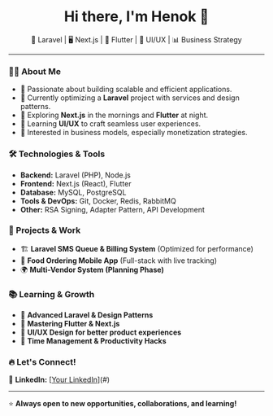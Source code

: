 <h1 align="center">Hi there, I'm Henok 👋</h1>

<p align="center">
🚀 Laravel | 🖥️ Next.js | 📱 Flutter | 🎨 UI/UX | 📊 Business Strategy  
</p>

---

### 👨‍💻 About Me
- 🔹 Passionate about building scalable and efficient applications.  
- 🔹 Currently optimizing a **Laravel** project with services and design patterns.  
- 🔹 Exploring **Next.js** in the mornings and **Flutter** at night.  
- 🔹 Learning **UI/UX** to craft seamless user experiences.  
- 🔹 Interested in business models, especially monetization strategies.  

### 🛠️ Technologies & Tools
- **Backend:** Laravel (PHP), Node.js  
- **Frontend:** Next.js (React), Flutter  
- **Database:** MySQL, PostgreSQL  
- **Tools & DevOps:** Git, Docker, Redis, RabbitMQ  
- **Other:** RSA Signing, Adapter Pattern, API Development  

### 🚀 Projects & Work
- 🏗️ **Laravel SMS Queue & Billing System** (Optimized for performance)  
- 📲 **Food Ordering Mobile App** (Full-stack with live tracking)  
- 🌍 **Multi-Vendor System (Planning Phase)**  

### 📚 Learning & Growth
- 📌 **Advanced Laravel & Design Patterns**  
- 📌 **Mastering Flutter & Next.js**  
- 📌 **UI/UX Design for better product experiences**  
- 📌 **Time Management & Productivity Hacks**  

### 🔥 Let's Connect!
💼 **LinkedIn:** [[Your LinkedIn](https://www.linkedin.com/in/khenok/)](#)

---

⭐ **Always open to new opportunities, collaborations, and learning!**


<!--
**Henzz/Henzz** is a ✨ _special_ ✨ repository because its `README.md` (this file) appears on your GitHub profile.

Here are some ideas to get you started:

- 🔭 I’m currently working on ...
- 🌱 I’m currently learning ...
- 👯 I’m looking to collaborate on ...
- 🤔 I’m looking for help with ...
- 💬 Ask me about ...
- 📫 How to reach me: ...
- 😄 Pronouns: ...
- ⚡ Fun fact: ...
-->
